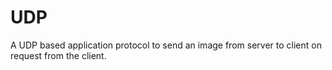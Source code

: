 # UDP
A UDP based application protocol to send an image from server to client on request from the client.


